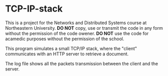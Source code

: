 # TCP-IP-stack

This is a project for the Networks and Distributed Systems course at Northeastern University.
**DO NOT** copy, use or transmit the code in any form without the permission of the code owener.
**DO NOT** use the code for acamedic purposes without the permission of the school.


This program simulates a small TCP/IP stack, where the "client" communicates with an HTTP server to retrieve a document.

The log file shows all the packets transmission between the client and the server.
